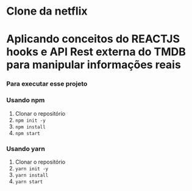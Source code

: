 # Clone da netflix

# Aplicando conceitos do REACTJS hooks e API Rest externa do TMDB para manipular informações reais

### Para executar esse projeto

### Usando npm
1. Clonar o repositório
2.  ``` npm init -y ```
3.  ``` npm install ```
4.  ``` npm start ```

### Usando yarn
1. Clonar o repositório
2.  ``` yarn init -y ```
3.  ``` yarn install ```
4.  ``` yarn start ```


